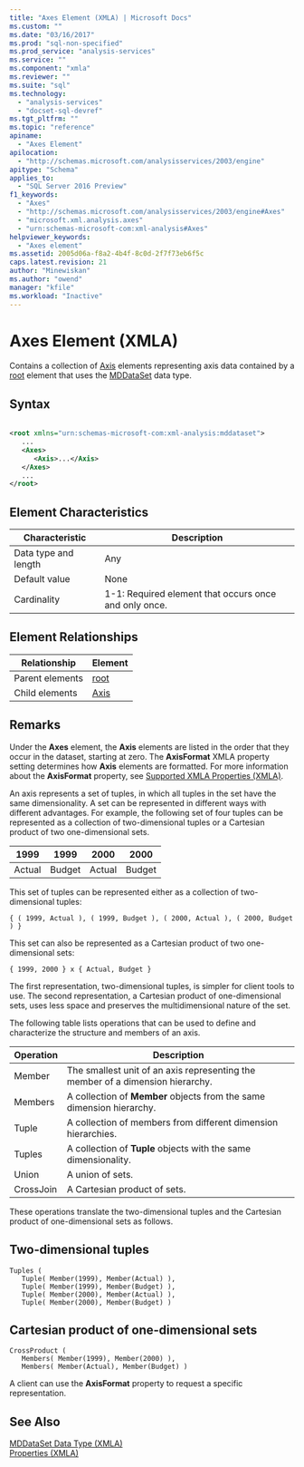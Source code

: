 ```yaml
---
title: "Axes Element (XMLA) | Microsoft Docs"
ms.custom: ""
ms.date: "03/16/2017"
ms.prod: "sql-non-specified"
ms.prod_service: "analysis-services"
ms.service: ""
ms.component: "xmla"
ms.reviewer: ""
ms.suite: "sql"
ms.technology: 
  - "analysis-services"
  - "docset-sql-devref"
ms.tgt_pltfrm: ""
ms.topic: "reference"
apiname: 
  - "Axes Element"
apilocation: 
  - "http://schemas.microsoft.com/analysisservices/2003/engine"
apitype: "Schema"
applies_to: 
  - "SQL Server 2016 Preview"
f1_keywords: 
  - "Axes"
  - "http://schemas.microsoft.com/analysisservices/2003/engine#Axes"
  - "microsoft.xml.analysis.axes"
  - "urn:schemas-microsoft-com:xml-analysis#Axes"
helpviewer_keywords: 
  - "Axes element"
ms.assetid: 2005d06a-f8a2-4b4f-8c0d-2f7f73eb6f5c
caps.latest.revision: 21
author: "Minewiskan"
ms.author: "owend"
manager: "kfile"
ms.workload: "Inactive"
---
```

# Axes Element (XMLA)
  Contains a collection of [Axis](../../../analysis-services/xmla/xml-elements-properties/axis-element-xmla.md) elements representing axis data contained by a [root](../../../analysis-services/xmla/xml-elements-properties/root-element-xmla.md) element that uses the [MDDataSet](../../../analysis-services/xmla/xml-data-types/mddataset-data-type-xmla.md) data type.  
  
## Syntax  
  
```xml  
  
<root xmlns="urn:schemas-microsoft-com:xml-analysis:mddataset">  
   ...  
   <Axes>  
      <Axis>...</Axis>  
   </Axes>  
   ...  
</root>  
```  
  
## Element Characteristics  
  
|Characteristic|Description|  
|--------------------|-----------------|  
|Data type and length|Any|  
|Default value|None|  
|Cardinality|1-1: Required element that occurs once and only once.|  
  
## Element Relationships  
  
|Relationship|Element|  
|------------------|-------------|  
|Parent elements|[root](../../../analysis-services/xmla/xml-elements-properties/root-element-xmla.md)|  
|Child elements|[Axis](../../../analysis-services/xmla/xml-elements-properties/axis-element-xmla.md)|  
  
## Remarks  
 Under the **Axes** element, the **Axis** elements are listed in the order that they occur in the dataset, starting at zero. The **AxisFormat** XMLA property setting determines how **Axis** elements are formatted. For more information about the **AxisFormat** property, see [Supported XMLA Properties &#40;XMLA&#41;](../../../analysis-services/xmla/xml-elements-properties/propertylist-element-supported-xmla-properties.md).  
  
 An axis represents a set of tuples, in which all tuples in the set have the same dimensionality. A set can be represented in different ways with different advantages. For example, the following set of four tuples can be represented as a collection of two-dimensional tuples or a Cartesian product of two one-dimensional sets.  
  
|1999|1999|2000|2000|  
|----------|----------|----------|----------|  
|Actual|Budget|Actual|Budget|  
  
 This set of tuples can be represented either as a collection of two-dimensional tuples:  
  
```  
{ ( 1999, Actual ), ( 1999, Budget ), ( 2000, Actual ), ( 2000, Budget ) }  
```  
  
 This set can also be represented as a Cartesian product of two one-dimensional sets:  
  
```  
{ 1999, 2000 } x { Actual, Budget }  
```  
  
 The first representation, two-dimensional tuples, is simpler for client tools to use. The second representation, a Cartesian product of one-dimensional sets, uses less space and preserves the multidimensional nature of the set.  
  
 The following table lists operations that can be used to define and characterize the structure and members of an axis.  
  
|Operation|Description|  
|---------------|-----------------|  
|Member|The smallest unit of an axis representing the member of a dimension hierarchy.|  
|Members|A collection of **Member** objects from the same dimension hierarchy.|  
|Tuple|A collection of members from different dimension hierarchies.|  
|Tuples|A collection of **Tuple** objects with the same dimensionality.|  
|Union|A union of sets.|  
|CrossJoin|A Cartesian product of sets.|  
  
 These operations translate the two-dimensional tuples and the Cartesian product of one-dimensional sets as follows.  
  
## Two-dimensional tuples  
  
```  
Tuples (  
   Tuple( Member(1999), Member(Actual) ),  
   Tuple( Member(1999), Member(Budget) ),  
   Tuple( Member(2000), Member(Actual) ),  
   Tuple( Member(2000), Member(Budget) )  
```  
  
## Cartesian product of one-dimensional sets  
  
```  
CrossProduct (  
   Members( Member(1999), Member(2000) ),  
   Members( Member(Actual), Member(Budget) )  
```  
  
 A client can use the **AxisFormat** property to request a specific representation.  
  
## See Also  
 [MDDataSet Data Type &#40;XMLA&#41;](../../../analysis-services/xmla/xml-data-types/mddataset-data-type-xmla.md)   
 [Properties &#40;XMLA&#41;](../../../analysis-services/xmla/xml-elements-properties/xml-elements-properties.md)  
  
  
